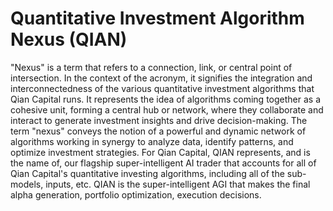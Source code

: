 # Quantitative Investment Algorithm Nexus (QIAN)

"Nexus" is a term that refers to a connection, link, or central point of intersection. In the context of the acronym, it signifies the integration and interconnectedness of the various quantitative investment algorithms that Qian Capital runs. It represents the idea of algorithms coming together as a cohesive unit, forming a central hub or network, where they collaborate and interact to generate investment insights and drive decision-making. The term "nexus" conveys the notion of a powerful and dynamic network of algorithms working in synergy to analyze data, identify patterns, and optimize investment strategies. For Qian Capital, QIAN represents, and is the name of, our flagship super-intelligent AI trader that accounts for all of Qian Capital's quantitative investing algorithms, including all of the sub-models, inputs, etc. QIAN is the super-intelligent AGI that makes the final alpha generation, portfolio optimization, execution decisions.
